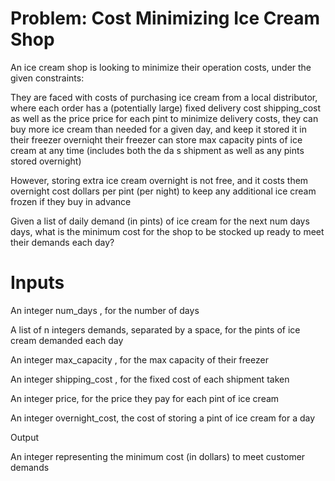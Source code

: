 # Problem: Cost Minimizing Ice Cream Shop 

An ice cream shop is looking to minimize their operation costs, under the given constraints: 

They are faced with costs of purchasing ice cream from a local distributor, where each order has a (potentially large) fixed delivery cost shipping_cost as well as the price price for each pint to minimize delivery costs, they can buy more ice cream than needed for a given day, and keep it stored it in their freezer overniqht their freezer can store max capacity pints of ice cream at any time (includes both the da s shipment as well as any pints stored overnight) 

However, storing extra ice cream overnight is not free, and it costs them overnight cost dollars per pint (per night) to keep any additional ice cream frozen if they buy in advance 

Given a list of daily demand (in pints) of ice cream for the next num days days, what is the minimum cost for the shop to be stocked up ready to meet their demands each day? 

# Inputs 

An integer num_days , for the number of days 

A list of n integers demands, separated by a space, for the pints of ice cream demanded each day 

An integer max_capacity , for the max capacity of their freezer 

An integer shipping_cost , for the fixed cost of each shipment taken 

An integer price, for the price they pay for each pint of ice cream 

An integer overnight_cost, the cost of storing a pint of ice cream for a day 

Output 

An integer representing the minimum cost (in dollars) to meet customer demands 
